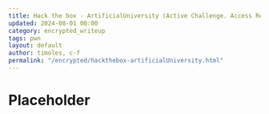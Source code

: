 ```yaml
---
title: Hack the box - ArtificialUniversity (Active Challenge. Access Requires Flag)
updated: 2024-08-01 00:00
category: encrypted_writeup
tags: pwn
layout: default
author: timoles, c-f
permalink: "/encrypted/hackthebox-artificialUniversity.html"
---
```


# Placeholder
